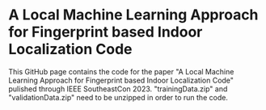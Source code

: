 # A Local Machine Learning Approach for Fingerprint based Indoor Localization Code
This GitHub page contains the code for the paper "A Local Machine Learning Approach for Fingerprint based Indoor Localization Code" pulished through IEEE SoutheastCon 2023.
"trainingData.zip" and "validationData.zip" need to be unzipped in order to run the code.
